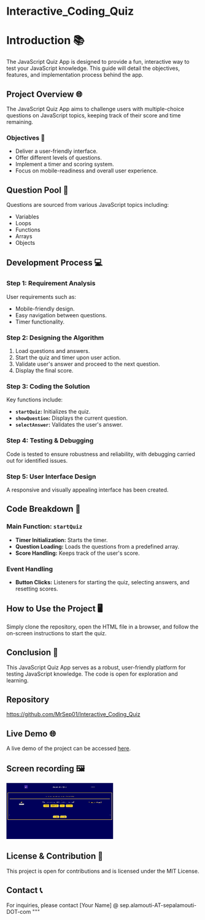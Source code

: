 # Interactive_Coding_Quiz

# Introduction 📚

The JavaScript Quiz App is designed to provide a fun, interactive way to test your JavaScript knowledge. This guide will detail the objectives, features, and implementation process behind the app.

## Project Overview 🌐

The JavaScript Quiz App aims to challenge users with multiple-choice questions on JavaScript topics, keeping track of their score and time remaining.

### Objectives 🎯

- Deliver a user-friendly interface.
- Offer different levels of questions.
- Implement a timer and scoring system.
- Focus on mobile-readiness and overall user experience.

## Question Pool 📝

Questions are sourced from various JavaScript topics including:

- Variables
- Loops
- Functions
- Arrays
- Objects

## Development Process 💻

### Step 1: Requirement Analysis

User requirements such as:
- Mobile-friendly design.
- Easy navigation between questions.
- Timer functionality.

### Step 2: Designing the Algorithm

1. Load questions and answers.
2. Start the quiz and timer upon user action.
3. Validate user's answer and proceed to the next question.
4. Display the final score.

### Step 3: Coding the Solution

Key functions include:

- **`startQuiz`:** Initializes the quiz.
- **`showQuestion`:** Displays the current question.
- **`selectAnswer`:** Validates the user's answer.

### Step 4: Testing & Debugging

Code is tested to ensure robustness and reliability, with debugging carried out for identified issues.

### Step 5: User Interface Design

A responsive and visually appealing interface has been created.

## Code Breakdown 🧠

### Main Function: `startQuiz`

- **Timer Initialization:** Starts the timer.
- **Question Loading:** Loads the questions from a predefined array.
- **Score Handling:** Keeps track of the user's score.

### Event Handling

- **Button Clicks:** Listeners for starting the quiz, selecting answers, and resetting scores.

## How to Use the Project 🖥️

Simply clone the repository, open the HTML file in a browser, and follow the on-screen instructions to start the quiz.

## Conclusion 🏁

This JavaScript Quiz App serves as a robust, user-friendly platform for testing JavaScript knowledge. The code is open for exploration and learning.

## Repository
https://github.com/MrSep01/Interactive_Coding_Quiz

## Live Demo 🌐
A live demo of the project can be accessed [here](https://mrsep01.github.io/Interactive_Coding_Quiz/).

## Screen recording 🖼️

![Screen-shot](./Assets/images/javascript.gif)

## License & Contribution 📜

This project is open for contributions and is licensed under the MIT License.

## Contact 📞

For inquiries, please contact [Your Name] @ sep.alamouti-AT-sepalamouti-DOT-com
"""
